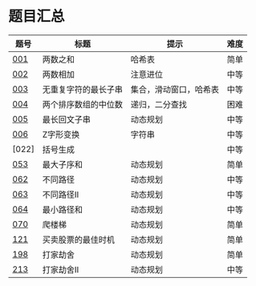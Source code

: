 # 题目汇总

|题号|标题|提示|难度|
|-|-|-|-|
|[001]|两数之和|哈希表|简单|
|[002]|两数相加|注意进位|中等
|[003]|无重复字符的最长子串|集合，滑动窗口，哈希表|中等
|[004]|两个排序数组的中位数|递归，二分查找|困难
|[005]|最长回文子串|动态规划|中等
|[006]|Z字形变换|字符串|中等
|[022]|括号生成||中等
|[053]|最大子序和|动态规划|简单
|[062]|不同路径|动态规划|中等
|[063]|不同路径II|动态规划|中等
|[064]|最小路径和|动态规划|中等
|[070]|爬楼梯|动态规划|简单
|[121]|买卖股票的最佳时机|动态规划|简单
|[198]|打家劫舍|动态规划|简单
|[213]|打家劫舍II|动态规划|中等

[001]: 001/README.md
[002]: 002/README.md
[003]: 003/README.md
[004]: 004/README.md
[005]: 005/README.md
[006]: 006/README.md
[053]: 053/README.md
[062]: 062/README.md
[063]: 063/README.md
[064]: 064/README.md
[070]: 070/README.md
[121]: 121/README.md
[198]: 198/README.md
[213]: 213/README.md